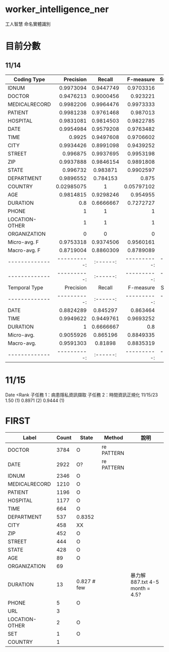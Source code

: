 # worker_intelligence_ner
工人智慧 命名實體識別
# 目前分數
## 11/14

| Coding Type | Precision | Recall | F-measure | Support |
|-------------|----------:|:------:|----------:|--------:|
| IDNUM | 0.9973094 | 0.9447749 | 0.9703316 | 1177 |
| DOCTOR | 0.9476213 | 0.9000456 | 0.923221 | 2191 |
| MEDICALRECORD | 0.9982206 | 0.9964476 | 0.9973333 | 563 |
| PATIENT | 0.9981238 | 0.9761468 | 0.987013 | 545 |
| HOSPITAL | 0.9831081 | 0.9814503 | 0.9822785 | 593 |
| DATE | 0.9954984 | 0.9579208 | 0.9763482 | 1616 |
| TIME | 0.9925 | 0.9497608 | 0.9706602 | 418 |
| CITY | 0.9934426 | 0.8991098 | 0.9439252 | 337 |
| STREET | 0.996875 | 0.9937695 | 0.9953198 | 321 |
| ZIP | 0.9937888 | 0.9846154 | 0.9891808 | 325 |
| STATE | 0.996732 | 0.983871 | 0.9902597 | 310 |
| DEPARTMENT | 0.9896552 | 0.784153 | 0.875 | 366 |
| COUNTRY | 0.02985075 | 1 | 0.05797102 | 2 |
| AGE | 0.9814815 | 0.9298246 | 0.954955 | 57 |
| DURATION | 0.8 | 0.6666667 | 0.7272727 | 6 |
| PHONE | 1 | 1 | 1 | 2 |
| LOCATION-OTHER | 1 | 1 | 1 | 4 |
| ORGANIZATION | 0 | 0 | 0 | 24 |
| Micro-avg. F| 0.9753318 | 0.9374506 | 0.9560161 | 8857 |
| Macro-avg. F| 0.8719004 | 0.8860309 | 0.8789089 | 8857 |
|-------------|----------:|:------:|----------:|----------:|
|-------------|----------:|:------:|----------:|----------:|
| Temporal Type | Precision | Recall | F-measure | Support |
|-------------|----------:|:------:|----------:|----------:|
| DATE | 0.8824289 | 0.845297 | 0.863464 | 1616 |
| TIME | 0.9949622 | 0.9449761 | 0.9693252 | 418 |
| DURATION | 1 | 0.6666667 | 0.8 | 6 |
| Micro-avg.| 0.9055926 | 0.865196 | 0.8849335 | 2040 |
| Macro-avg.| 0.9591303 | 0.81898 | 0.8835319 | 2040 |
|-------------|----------:|:------:|----------:|----------:|

# 11/15
Date 	    <Rank 	    子任務 1：病患隱私資訊擷取 	子任務 2：時間資訊正規化 
11/15/23	1.50 (1)	0.8971 (2)	                0.9444 (1)


# FIRST
| Label           | Count |    State             | Method           | 說明                              |
|-----------------|-------|----------------------|------------------|------------------                 |
| DOCTOR          | 3784  | O                    |  re PATTERN      |                                   |
| DATE            | 2922  | O?                   |  re PATTERN      |                                   | 
| IDNUM           | 2346  | O                    |                  |                                   |
| MEDICALRECORD   | 1210  | O                    |                  |                                   |
| PATIENT         | 1196  | O                    |                  |                                   |
| HOSPITAL        | 1177  | O                    |                  |                                   |
| TIME            | 664   | O                    |                  |                                   |
| DEPARTMENT      | 537   | 0.8352               |                  |                                   |
| CITY            | 458   | XX                   |                  |                                   |
| ZIP             | 452   | O                    |                  |                                   |
| STREET          | 444   | O                    |                  |                                   |
| STATE           | 428   | O                    |                  |                                   |
| AGE             | 89    | O                    |                  |                                   |
| ORGANIZATION    | 69    |                      |                  |                                   |
| DURATION        | 13    | 0.827 # few          |                  | 暴力解887.txt  4-5 month = 4.5?   |
| PHONE           | 5     | O                    |                  |                                   |
| URL             | 3     |                      |                  |                                   |
| LOCATION-OTHER  | 2     | O                    |                  |                                   |
| SET             | 1     | O                    |                  |                                   |
| COUNTRY         | 1     |                      |                  |                                   |

